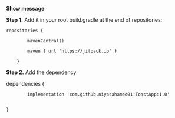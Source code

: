 **Show message**

**Step 1.** Add it in your root build.gradle at the end of repositories:

	repositories {
 
			mavenCentral()
   
			maven { url 'https://jitpack.io' }

		}

**Step 2.** Add the dependency


dependencies {

	        implementation 'com.github.niyasahamed01:ToastApp:1.0'

         
	}

